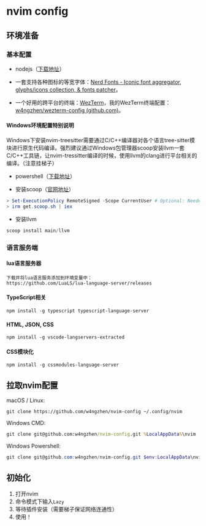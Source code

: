 # nvim config

## 环境准备

### 基本配置



- nodejs（[下载地址](https://nodejs.org/en/download/releases)）

- 一套支持各种图标的等宽字体：[Nerd Fonts - Iconic font aggregator, glyphs/icons collection, & fonts patcher](https://www.nerdfonts.com/font-downloads)。

- 一个好用的跨平台的终端：[WezTerm](https://wezfurlong.org/wezterm/index.html)，我的WezTerm终端配置：[w4ngzhen/wezterm-config (github.com)](https://github.com/w4ngzhen/wezterm-config)。

#### Windows环境配置特别说明

Windows下安装nvim-treesitter需要通过C/C++编译器对各个语言tree-sitter模块进行原生代码编译。强烈建议通过Windows包管理器scoop安装llvm一套C/C++工具链，让nvim-tressitter编译的时候，使用llvm的clang进行平台相关的编译。（注意挂梯子）

- powershell（[下载地址](https://learn.microsoft.com/zh-cn/powershell/scripting/install/installing-powershell-on-windows?view=powershell-7.3)）

- 安装scoop（[官网地址](https://scoop.sh/#/)）

```powershell
> Set-ExecutionPolicy RemoteSigned -Scope CurrentUser # Optional: Needed to run a remote script the first time
> irm get.scoop.sh | iex
```

- 安装llvm

```powershell
scoop install main/llvm
```

### 语言服务端

#### lua语言服务器

```
下载并将lua语言服务添加到环境变量中：
https://github.com/LuaLS/lua-language-server/releases
```

#### TypeScript相关

```
npm install -g typescript typescript-language-server
```

#### HTML, JSON, CSS

```
npm install -g vscode-langservers-extracted
```

#### CSS模块化

```
npm install -g cssmodules-language-server
```

## 拉取nvim配置

macOS / Linux:

```
git clone https://github.com/w4ngzhen/nvim-config ~/.config/nvim
```

Windows CMD:

```cmd
git clone git@github.com:w4ngzhen/nvim-config.git %LocalAppData%\nvim
```

Windows Powershell:

```powershell
git clone git@github.com:w4ngzhen/nvim-config.git $env:LocalAppData\nvim
```

## 初始化

1. 打开nvim
2. 命令模式下输入`Lazy`
3. 等待插件安装（需要梯子保证网络连通性）
4. 使用！
